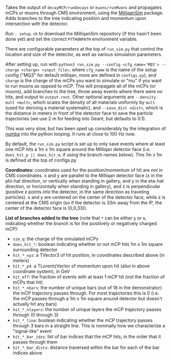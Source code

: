 Takes the output of `decayMCP/runDecays` or `muons/runMuons` and propagates mCPs or muons through CMS environment,
using the [MilliqanSim](https://github.com/claudiocc1/MilliqanSim) package.
Adds branches to the tree indicating position and momentum upon intersection with the detector.

Run `. setup.sh` to download the MilliqanSim repository (if this hasn't been done yet)
and set the correct `PYTHONPATH` environment variable.

There are configurable parameters at the top of `run_sim.py` that control the location
and size of the detector, as well as various simulation parameters.

After setting up, run with `python3 run_sim.py --config <cfg_name='MQ3'> --charge <charge> <input_file>`, where `cfg_name`
is the name of the setup config ("MQ3" for default milliqan, more are defined in `configs.py`), and
`charge` is the charge of the mCPs you want to simulate or "mu" if you want to run muons as oppsed to mCP.
This will propagate all of the mCPs (or muons), add branches
to the tree, throw away events where there were no hits, and output to `output.root`.
Other optional arguments are `--density-mult <mult>`, which scales the density of all materials uniformly
by `mult` (used for deriving a material systematic), and `--save_dist <dist>`, which is the distance
in meters in front of the detector face to save the particle trajectories (we use 2 m for feeding into Geant, but
defaults to 0.1).

This was very slow, but has been sped up considerably by the integration of [numba](https://numba.pydata.org) into the python looping. It runs at close to 100 Hz now.

By default, the `run_sim.py` script is set up to only save events where at least one mCP hits a 1m x 1m square around the Milliqan detector face (i.e. `does_hit_p || does_hit_m`, if using the branch names below).  This 1m x 1m is defined at the top of
configs.py

**Coordinates:** coordinates used for the position/momentum of hit are *not* in CMS coordinates.
x and y are parallel to the Milliqan detector face (x in the phi-hat direction, or vertically when standing in gallery,
and y in the eta-hat direction, or horizontally when standing in gallery), 
and z is perpendicular (positive z points *into* the detector, in the same direction as traveling particles).
x and y are centered on the center of the detector face, while z is centered at the CMS origin
(so if the detector is 33m away from the IP, the center of the detector face is (0,0,33)).

**List of branches added to the tree** (note that `*` can be either `p` or `m`, indicating
whether the branch is for the positively or negatively charged mCP):
* `sim_q`: the charge of the simulated mCPs
* `does_hit_*`: boolean indicating whether or not mCP hits 1m x 1m square surrounding detector
* `hit_*_xyz`: a TVector3 of hit position, in coordinates described above (in meters)
* `hit_*_p4`: a TLorentzVector of momentum upon hit (also in above coordinate system), in GeV
* `hit_eff`: the fraction of events with at least 1 mCP hit (*not* the fraction of mCPs that hit)
* `hit_*_nbars`: the number of unique bars (out of 18 in the demonstrator) the mCP trajectory passes through. For most trajectories this is 0 (i.e. the mCP passes through a 1m x 1m square around detector but doesn't actually hit any bars)
* `hit_*_nlayers`: the number of unique layers the mCP trajectory passes through (0 through 3)
* `hit_*_line`: boolean indicating whether the mCP trajectory passes through 3 bars in a straight line. This is nominally how we characterize a "signal-like" event
* `hit_*_bar_idxs`: list of bar indices that the mCP hits, in the order that it passes through them
* `hit_*_bar_dists`: distance traversed within the bar for each of the bar indices above
